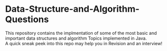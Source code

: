 # Data-Structure-and-Algorithm-Questions
This repository contains the implmentation of some of the most basic and important data structures and algorithm Topics implemented in Java.
<br>
A quick sneak peek into this repo may help you in Revision and an interview!
